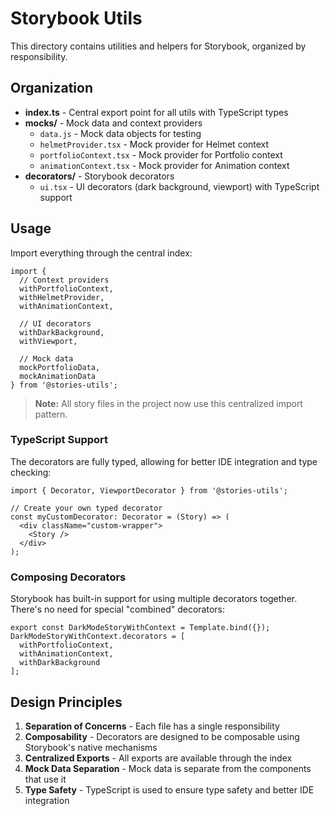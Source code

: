 # Storybook Utils

This directory contains utilities and helpers for Storybook, organized by responsibility.

## Organization

- **index.ts** - Central export point for all utils with TypeScript types
- **mocks/** - Mock data and context providers
  - `data.js` - Mock data objects for testing
  - `helmetProvider.tsx` - Mock provider for Helmet context
  - `portfolioContext.tsx` - Mock provider for Portfolio context
  - `animationContext.tsx` - Mock provider for Animation context
- **decorators/** - Storybook decorators
  - `ui.tsx` - UI decorators (dark background, viewport) with TypeScript support

## Usage

Import everything through the central index:

```tsx
import { 
  // Context providers
  withPortfolioContext,
  withHelmetProvider,
  withAnimationContext,

  // UI decorators
  withDarkBackground,
  withViewport,

  // Mock data
  mockPortfolioData,
  mockAnimationData
} from '@stories-utils';
```

> **Note:** All story files in the project now use this centralized import pattern.

### TypeScript Support

The decorators are fully typed, allowing for better IDE integration and type checking:

```tsx
import { Decorator, ViewportDecorator } from '@stories-utils';

// Create your own typed decorator
const myCustomDecorator: Decorator = (Story) => (
  <div className="custom-wrapper">
    <Story />
  </div>
);
```

### Composing Decorators

Storybook has built-in support for using multiple decorators together. There's no need for special "combined" decorators:

```tsx
export const DarkModeStoryWithContext = Template.bind({});
DarkModeStoryWithContext.decorators = [
  withPortfolioContext,
  withAnimationContext,
  withDarkBackground
];
```

## Design Principles

1. **Separation of Concerns** - Each file has a single responsibility
2. **Composability** - Decorators are designed to be composable using Storybook's native mechanisms
3. **Centralized Exports** - All exports are available through the index
4. **Mock Data Separation** - Mock data is separate from the components that use it
5. **Type Safety** - TypeScript is used to ensure type safety and better IDE integration 